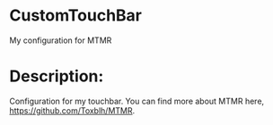 # CustomTouchBar
My configuration for MTMR

Description:
==========
Configuration for my touchbar. You can find more about MTMR here, https://github.com/Toxblh/MTMR.
